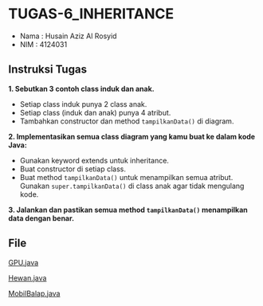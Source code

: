 # TUGAS-6_INHERITANCE
- Nama : Husain Aziz Al Rosyid
- NIM : 4124031

## Instruksi Tugas
**1. Sebutkan 3 contoh class induk dan anak.**
  - Setiap class induk punya 2 class anak.
  - Setiap class (induk dan anak) punya 4 atribut.
  - Tambahkan constructor dan method `tampilkanData()` di diagram.

**2. Implementasikan semua class diagram yang kamu buat ke dalam kode Java:**
  - Gunakan keyword extends untuk inheritance.
  - Buat constructor di setiap class.
  - Buat method `tampilkanData()` untuk menampilkan semua atribut. Gunakan `super.tampilkanData()` di class anak agar tidak mengulang kode.

**3. Jalankan dan pastikan semua method `tampilkanData()` menampilkan data dengan benar.**

## File
[GPU.java](Utama_GPU.java)


[Hewan.java](Utama_Hewan.java)


[MobilBalap.java](Utama_MobilBalap.java)
